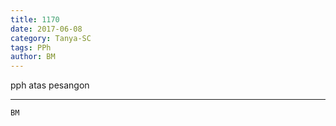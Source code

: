 ```yaml
---
title: 1170
date: 2017-06-08
category: Tanya-SC
tags: PPh
author: BM
---
```


pph atas pesangon

---



`BM`

